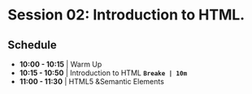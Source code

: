 # Session 02: Introduction to HTML.

## Schedule

- **10:00 - 10:15** | Warm Up
- **10:15 - 10:50** | Introduction to HTML
  **`Breake | 10m`**
- **11:00 - 11:30** | HTML5 &Semantic Elements
